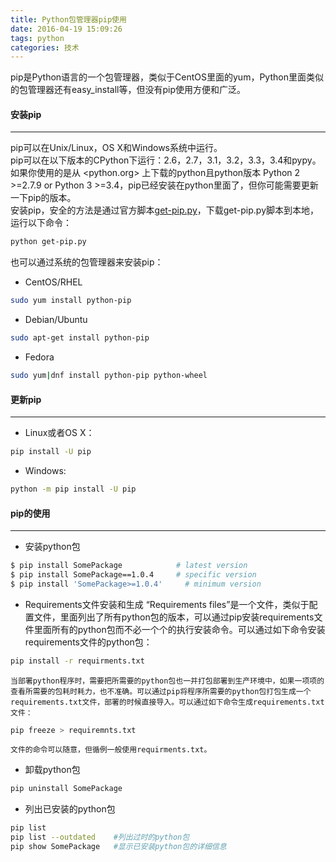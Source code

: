```yaml
---
title: Python包管理器pip使用
date: 2016-04-19 15:09:26
tags: python
categories: 技术
---
```


pip是Python语言的一个包管理器，类似于CentOS里面的yum，Python里面类似的包管理器还有easy_install等，但没有pip使用方便和广泛。
<!--more-->
#### 安装pip
***
pip可以在Unix/Linux，OS X和Windows系统中运行。  
pip可以在以下版本的CPython下运行：2.6，2.7，3.1，3.2，3.3，3.4和pypy。如果你使用的是从 <python.org> 上下载的python且python版本 Python 2 >=2.7.9 or Python 3 >=3.4，pip已经安装在python里面了，但你可能需要更新一下pip的版本。  
安装pip，安全的方法是通过官方脚本[get-pip.py](https://bootstrap.pypa.io/get-pip.py)，下载get-pip.py脚本到本地，运行以下命令：
```sh
python get-pip.py
```
也可以通过系统的包管理器来安装pip：  
* CentOS/RHEL
```sh
sudo yum install python-pip
```
* Debian/Ubuntu
```sh
sudo apt-get install python-pip
```
* Fedora
```sh
sudo yum|dnf install python-pip python-wheel
```
#### 更新pip
***
* Linux或者OS X：
```sh
pip install -U pip
```
* Windows:
```sh
python -m pip install -U pip
```
#### pip的使用
***
* 安装python包
```sh
$ pip install SomePackage            # latest version
$ pip install SomePackage==1.0.4     # specific version
$ pip install 'SomePackage>=1.0.4'     # minimum version
```
* Requirements文件安装和生成
“Requirements files”是一个文件，类似于配置文件，里面列出了所有python包的版本，可以通过pip安装requirements文件里面所有的python包而不必一个个的执行安装命令。可以通过如下命令安装requirements文件的python包：
```sh
pip install -r requirments.txt
```
	当部署python程序时，需要把所需要的python包也一并打包部署到生产环境中，如果一项项的查看所需要的包耗时耗力，也不准确。可以通过pip将程序所需要的python包打包生成一个requirements.txt文件，部署的时候直接导入。可以通过如下命令生成requirements.txt文件：
```sh
pip freeze > requiremnts.txt
```
	文件的命令可以随意，但循例一般使用requirments.txt。
* 卸载python包
```sh
pip uninstall SomePackage
```
* 列出已安装的python包
```sh
pip list
pip list --outdated    #列出过时的python包
pip show SomePackage   #显示已安装python包的详细信息
```
